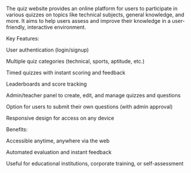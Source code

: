 The quiz website provides an online platform for users to participate in various quizzes on topics like technical subjects, general knowledge, and more. It aims to help users assess and improve their knowledge in a user-friendly, interactive environment.

Key Features:

User authentication (login/signup)

Multiple quiz categories (technical, sports, aptitude, etc.)

Timed quizzes with instant scoring and feedback

Leaderboards and score tracking

Admin/teacher panel to create, edit, and manage quizzes and questions

Option for users to submit their own questions (with admin approval)

Responsive design for access on any device

Benefits:

Accessible anytime, anywhere via the web

Automated evaluation and instant feedback

Useful for educational institutions, corporate training, or self-assessment

